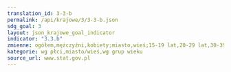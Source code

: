 ```yaml
---
translation_id: 3-3-b
permalink: /api/krajowe/3/3-3-b.json
sdg_goal: 3
layout: json_krajowe_goal_indicator
indicator: "3.3.b"
zmienne: ogółem,mężczyźni,kobiety;miasto,wieś;15-19 lat,20-29 lat,30-39 lat,40-49 lat,50-59 lat,60-69 lat,70-79 lat,80 lat i więcej
kategorie: wg płci,miasto/wieś,wg grup wieku
source_url: www.stat.gov.pl
---
```

